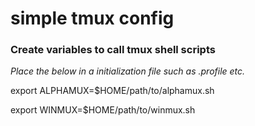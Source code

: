 # simple tmux config

### Create variables to call tmux shell scripts
*Place the below in a initialization file such as .profile etc.*

export ALPHAMUX=$HOME/path/to/alphamux.sh 

export WINMUX=$HOME/path/to/winmux.sh 
